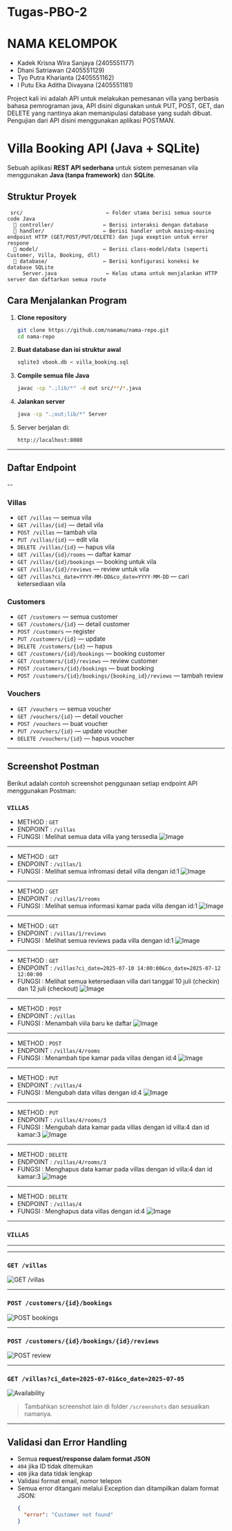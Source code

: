 # Tugas-PBO-2

# NAMA KELOMPOK
- Kadek Krisna Wira Sanjaya (2405551177)
- Dhani Satriawan (2405551129)
- Tyo Putra Kharianta (2405551162)
- I Putu Eka Aditha Divayana (2405551181)

Project kali ini adalah API untuk melakukan pemesanan villa yang berbasis bahasa pemrograman java, API disini digunakan untuk PUT, POST, GET, dan DELETE yang nantinya akan memanipulasi database yang sudah dibuat. Pengujian dari API disini menggunakan aplikasi POSTMAN.


# Villa Booking API (Java + SQLite)

Sebuah aplikasi **REST API sederhana** untuk sistem pemesanan vila menggunakan **Java (tanpa framework)** dan **SQLite**.

## Struktur Proyek
```
 src/                           ← Folder utama berisi semua source code Java
  📂 controller/                ← Berisi interaksi dengan database
  📂 handler/                   ← Berisi handler untuk masing-masing endpoint HTTP (GET/POST/PUT/DELETE) dan juga exeption untuk error respone
  📂 model/                     ← Berisi class-model/data (seperti Customer, Villa, Booking, dll)
  📂 database/                  ← Berisi konfigurasi koneksi ke database SQLite
     Server.java                ← Kelas utama untuk menjalankan HTTP server dan daftarkan semua route
```

## Cara Menjalankan Program

1. **Clone repository**
   ```bash
   git clone https://github.com/namamu/nama-repo.git
   cd nama-repo
   ```

2. **Buat database dan isi struktur awal**
   ```bash
   sqlite3 vbook.db < villa_booking.sql
   ```

3. **Compile semua file Java**
   ```bash
   javac -cp ".;lib/*" -d out src/**/*.java
   ```

4. **Jalankan server**
   ```bash
   java -cp ".;out;lib/*" Server
   ```

5. Server berjalan di:
   ```
   http://localhost:8080
   ```

---

## Daftar Endpoint
--
### Villas

- `GET /villas` — semua vila
- `GET /villas/{id}` — detail vila
- `POST /villas` — tambah vila
- `PUT /villas/{id}` — edit vila
- `DELETE /villas/{id}` — hapus vila
- `GET /villas/{id}/rooms` — daftar kamar
- `GET /villas/{id}/bookings` — booking untuk vila
- `GET /villas/{id}/reviews` — review untuk vila
- `GET /villas?ci_date=YYYY-MM-DD&co_date=YYYY-MM-DD` — cari ketersediaan vila

### Customers

- `GET /customers` — semua customer
- `GET /customers/{id}` — detail customer
- `POST /customers` — register
- `PUT /customers/{id}` — update
- `DELETE /customers/{id}` — hapus
- `GET /customers/{id}/bookings` — booking customer
- `GET /customers/{id}/reviews` — review customer
- `POST /customers/{id}/bookings` — buat booking
- `POST /customers/{id}/bookings/{booking_id}/reviews` — tambah review

### Vouchers

- `GET /vouchers` — semua voucher
- `GET /vouchers/{id}` — detail voucher
- `POST /vouchers` — buat voucher
- `PUT /vouchers/{id}` — update voucher
- `DELETE /vouchers/{id}` — hapus voucher

---

## Screenshot Postman

Berikut adalah contoh screenshot penggunaan setiap endpoint API menggunakan Postman:

### `VILLAS`

- METHOD : `GET`
- ENDPOINT : `/villas`
- FUNGSI : Melihat semua data villa yang terssedia
![Image](https://github.com/user-attachments/assets/08fb805f-48fe-45c1-aa64-42f2a634f0a4)

---

- METHOD : `GET`
- ENDPOINT : `/villas/1`
- FUNGSI : Melihat semua infromasi detail villa dengan id:1
![Image](https://github.com/user-attachments/assets/6f6d46d8-af9a-46ad-b39a-48f5dddfa5aa)

---

- METHOD : `GET`
- ENDPOINT : `/villas/1/rooms`
- FUNGSI : Melihat semua informasi kamar pada villa dengan id:1
![Image](https://github.com/user-attachments/assets/6197fc7d-0c60-45eb-94e1-ec32af0403ae)

---

- METHOD : `GET`
- ENDPOINT : `/villas/1/reviews`
- FUNGSI : Melihat semua reviews pada villa dengan id:1
![Image](https://github.com/user-attachments/assets/6ab2874b-24db-4b08-b569-63184f984589)

---

- METHOD : `GET`
- ENDPOINT : `/villas?ci_date=2025-07-10 14:00:00&co_date=2025-07-12 12:00:00`
- FUNGSI : Melihat semua ketersediaan villa dari tanggal 10 juli (checkin) dan 12 juli (checkout)
![Image](https://github.com/user-attachments/assets/3d7a91ce-7321-4174-bac5-606d0443a3fc)

---

- METHOD : `POST`
- ENDPOINT : `/villas`
- FUNGSI : Menambah viila baru ke daftar
![Image](https://github.com/user-attachments/assets/6ae2f82d-4acd-4c48-8839-6b4984feb6cd)

---

- METHOD : `POST`
- ENDPOINT : `/villas/4/rooms`
- FUNGSI : Menambah tipe kamar pada villas dengan id:4
![Image](https://github.com/user-attachments/assets/79b1c8b8-ee9c-42b0-9289-91ccff896ef5)

---

- METHOD : `PUT`
- ENDPOINT : `/villas/4`
- FUNGSI : Mengubah data villas dengan id:4
![Image](https://github.com/user-attachments/assets/20c784fc-3e62-44eb-bf58-e58680e59143)

---

- METHOD : `PUT`
- ENDPOINT : `/villas/4/rooms/3`
- FUNGSI : Mengubah data kamar pada villas dengan id villa:4 dan id kamar:3
![Image](https://github.com/user-attachments/assets/a3ab620c-2788-499c-b79d-e67bdcb37a9d)

---

- METHOD : `DELETE`
- ENDPOINT : `/villas/4/rooms/3`
- FUNGSI : Menghapus data kamar pada villas dengan id villa:4 dan id kamar:3
![Image](https://github.com/user-attachments/assets/bb6bb05c-4d73-4f5b-9454-9163b3dde97b)

---

- METHOD : `DELETE`
- ENDPOINT : `/villas/4`
- FUNGSI : Menghapus data villas dengan id:4
![Image](https://github.com/user-attachments/assets/7b48dea9-cd69-437a-b404-989c5d673355)

---

### `VILLAS`

---

---



### `GET /villas`

![GET /villas](screenshots/get_villas.png)

---

### `POST /customers/{id}/bookings`

![POST bookings](screenshots/post_booking.png)

---

### `POST /customers/{id}/bookings/{id}/reviews`

![POST review](screenshots/post_review.png)

---

### `GET /villas?ci_date=2025-07-01&co_date=2025-07-05`

![Availability](screenshots/available_villas.png)

>  Tambahkan screenshot lain di folder `/screenshots` dan sesuaikan namanya.

---

## Validasi dan Error Handling

- Semua **request/response dalam format JSON**
- `404` jika ID tidak ditemukan
- `400` jika data tidak lengkap
- Validasi format email, nomor telepon
- Semua error ditangani melalui Exception dan ditampilkan dalam format JSON:
  ```json
  {
    "error": "Customer not found"
  }
  ```


